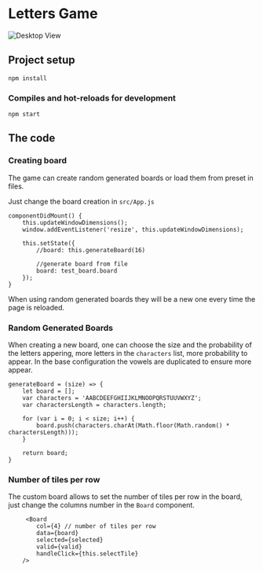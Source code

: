 # Letters Game
![Desktop View](resources/LettersGame.gif)

## Project setup
```
npm install
```

### Compiles and hot-reloads for development
```
npm start
```

## The code
### Creating board 
The game can create random generated boards or load them from preset in files.

Just change the board creation in `src/App.js`
```
componentDidMount() {
    this.updateWindowDimensions();
    window.addEventListener('resize', this.updateWindowDimensions);

    this.setState({
        //board: this.generateBoard(16)

        //generate board from file
        board: test_board.board 
    });
}
```
When using random generated boards they will be a new one every time the page is reloaded.

### Random Generated Boards
When creating a new board, one can choose the size and the probability of the letters appering, more letters in the `characters` list, more probability to appear. In the base configuration the vowels are duplicated to ensure more appear. 
```
generateBoard = (size) => {
    let board = [];
    var characters = 'AABCDEEFGHIIJKLMNOOPQRSTUUVWXYZ';
    var charactersLength = characters.length;

    for (var i = 0; i < size; i++) {
        board.push(characters.charAt(Math.floor(Math.random() * charactersLength)));
    }
    
    return board;
}
```

### Number of tiles per row
The custom board allows to set the number of tiles per row in the board, just change the columns number in the `Board` component.
```
     <Board
        col={4} // number of tiles per row
        data={board}
        selected={selected}
        valid={valid}
        handleClick={this.selectTile}
    />
```